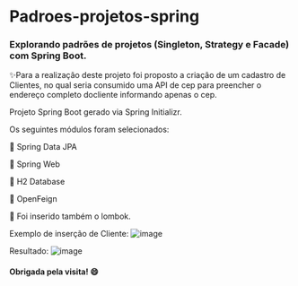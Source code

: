 # Padroes-projetos-spring
### Explorando padrões de projetos (Singleton, Strategy e Facade) com Spring Boot.
✨Para a realização deste projeto foi proposto a criação de um cadastro de Clientes, no qual seria consumido uma API de cep para preencher o endereço completo docliente informando apenas o cep. 

Projeto Spring Boot gerado via Spring Initializr.

Os seguintes módulos foram selecionados:

🔹 Spring Data JPA

🔹 Spring Web

🔹 H2 Database

🔹 OpenFeign

🔹 Foi inserido também o lombok.

Exemplo de inserção de Cliente:
![image](https://user-images.githubusercontent.com/99261542/170121693-ec547565-98ba-46a2-b4a4-a33c13efc508.png)

Resultado:
![image](https://user-images.githubusercontent.com/99261542/170121752-2c4422bd-550f-4656-be6a-abff6692ed5b.png)


#### Obrigada pela visita! 😄

